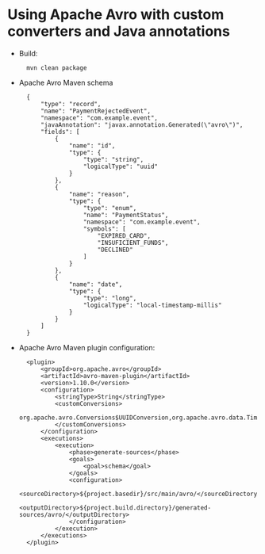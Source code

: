 Using Apache Avro with custom converters and Java annotations
==============

- Build: 
    
        mvn clean package

- Apache Avro Maven schema

        {
            "type": "record",
            "name": "PaymentRejectedEvent",
            "namespace": "com.example.event",
            "javaAnnotation": "javax.annotation.Generated(\"avro\")",
            "fields": [
                {
                    "name": "id",
                    "type": {
                        "type": "string",
                        "logicalType": "uuid"
                    }
                },
                {
                    "name": "reason",
                    "type": {
                        "type": "enum",
                        "name": "PaymentStatus",
                        "namespace": "com.example.event",
                        "symbols": [
                            "EXPIRED_CARD",
                            "INSUFICIENT_FUNDS",
                            "DECLINED"
                        ]
                    }
                },
                {
                    "name": "date",
                    "type": {
                        "type": "long",
                        "logicalType": "local-timestamp-millis"
                    }
                }
            ]
        }

- Apache Avro Maven plugin configuration:

        <plugin>
            <groupId>org.apache.avro</groupId>
            <artifactId>avro-maven-plugin</artifactId>
            <version>1.10.0</version>
            <configuration>
                <stringType>String</stringType>
                <customConversions>
                    org.apache.avro.Conversions$UUIDConversion,org.apache.avro.data.TimeConversions$LocalTimestampMillisConversion
                </customConversions>
            </configuration>
            <executions>
                <execution>
                    <phase>generate-sources</phase>
                    <goals>
                        <goal>schema</goal>
                    </goals>
                    <configuration>
                        <sourceDirectory>${project.basedir}/src/main/avro/</sourceDirectory>
                        <outputDirectory>${project.build.directory}/generated-sources/avro/</outputDirectory>
                    </configuration>
                </execution>
            </executions>
        </plugin>
